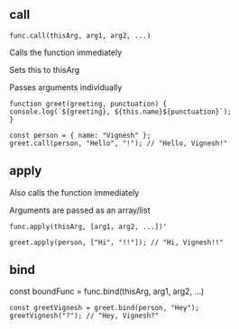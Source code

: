 ## call

```
func.call(thisArg, arg1, arg2, ...)

```

Calls the function immediately

Sets this to thisArg

Passes arguments individually

```
function greet(greeting, punctuation) {
console.log(`${greeting}, ${this.name}${punctuation}`);
}

const person = { name: "Vignesh" };
greet.call(person, "Hello", "!"); // "Hello, Vignesh!"
```

## apply

Also calls the function immediately

Arguments are passed as an array/list

```
func.apply(thisArg, [arg1, arg2, ...])'

```

```
greet.apply(person, ["Hi", "!!"]); // "Hi, Vignesh!!"
```

## bind

const boundFunc = func.bind(thisArg, arg1, arg2, ...)

```
const greetVignesh = greet.bind(person, "Hey");
greetVignesh("?"); // "Hey, Vignesh?"

```
